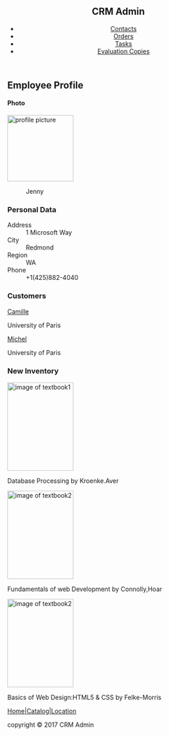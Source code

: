 <html>
<head>     
 <title>MODULE1-ASSIGNMENT-1</title>
</head>
<body>
    <header>
    <h2>CRM Admin</h2>
    <nav >
      <ul>
        <li><a href="#">Contacts</a></li>
        <li><a href="#">Orders</a></li>
        <li><a href="#">Tasks</a></li>
        <li><a href="#">Evaluation Copies</a></li>
      </ul>
    </nav>
    </header>
    <div>
        <h2>Employee Profile</h2>
        <h4>Photo</h4>
        <img src="images/i1 (2).jpg" alt="profile picture" width="150" height="150">
        <p>&emsp;&emsp;&emsp;Jenny </p>
        <h3>Personal Data</h3>
        <p>Address<br>&emsp;&emsp;&emsp;1 Microsoft Way
        <br> 
        City<br>&emsp;&emsp;&emsp;Redmond
        <br>
        Region<br>&emsp;&emsp;&emsp;WA
        <br>
        Phone<br>&emsp;&emsp;&emsp;+1(425)882-4040
        </p>
    </div>
    <div>
        <h3>Customers</h3>
        <a href="#">Camille</a><p>University of Paris</p>
        <a href="#">Michel</a>
       <p>University of Paris</p>
    </div>
    <aside>
        <h3>New Inventory</h3>
        <img src="images/i2.jpg" alt="image of textbook1" width="150" height="200">
        <p>Database Processing by Kroenke.Aver</p>
        <img src="images/i3.jpg" alt="image of textbook2" width="150" height="200">
        <p>Fundamentals of web Development by Connolly,Hoar</p>
        <img src="images/i4.jpg" alt="image of textbook2" width="150" height="200">
        <p>Basics of Web Design:HTML5 & CSS by Felke-Morris  </p>
    </aside>
<footer>
    <a href="#">Home|Catalog|Location</a>
    <p>copyright &copy; 2017 CRM Admin</p>
</footer>
</body>   
</html>
